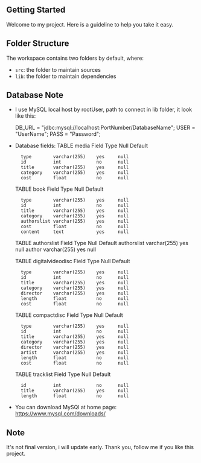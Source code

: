 ## Getting Started

Welcome to my project. Here is a guideline to help you take it easy.

## Folder Structure

The workspace contains two folders by default, where:

- `src`: the folder to maintain sources
- `lib`: the folder to maintain dependencies

## Database Note

- I use MySQL local host by rootUser, path to connect in lib folder, it look like this:
    
    DB_URL = "jdbc:mysql://localhost:PortNumber/DatabaseName";
    USER = "UserName";
    PASS = "Password";

- Database fields:
    TABLE media
        Field       Type            Null    Default
    
        type        varchar(255)    yes     null
        id          int             no      null
        title       varchar(255)    yes     null
        category    varchar(255)    yes     null
        cost        float           no      null

    TABLE book
        Field       Type            Null    Default
    
        type        varchar(255)    yes     null
        id          int             no      null
        title       varchar(255)    yes     null
        category    varchar(255)    yes     null
        authorslist varchar(255)    yes     null
        cost        float           no      null
        content     text            yes     null
    
    TABLE authorslist
        Field       Type            Null    Default
        authorslist varchar(255)    yes     null
        author      varchar(255)    yes     null
    
    TABLE digitalvideodisc
        Field       Type            Null    Default
    
        type        varchar(255)    yes     null
        id          int             no      null
        title       varchar(255)    yes     null
        category    varchar(255)    yes     null
        director    varchar(255)    yes     null
        length      float           no      null
        cost        float           no      null

    TABLE compactdisc
        Field       Type            Null    Default

        type        varchar(255)    yes     null
        id          int             no      null
        title       varchar(255)    yes     null
        category    varchar(255)    yes     null
        director    varchar(255)    yes     null
        artist      varchar(255)    yes     null
        length      float           no      null
        cost        float           no      null

    TABLE tracklist
        Field       Type            Null    Default

        id          int             no      null
        title       varchar(255)    yes     null        
        length      float           no      null

- You can download MySQl at home page: https://www.mysql.com/downloads/

## Note

It's not final version, i will update early. Thank you, follow me if you like this project.